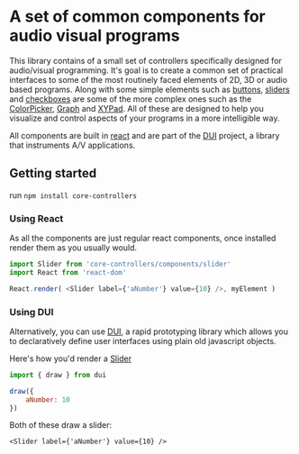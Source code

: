 # A set of common components for audio visual programs

This library contains of a small set of controllers specifically designed for audio/visual
programming. It's goal is to create a common set of practical interfaces
to some of the most routinely faced elements of 2D, 3D or audio based programs.
Along with some simple elements such as [buttons](#Button), [sliders](#Slider)
and [checkboxes](#Checkbox) are some of the more complex ones such as the
[ColorPicker](#ColorPicker), [Graph](#Graph) and [XYPad](#XYPad). All of these
are designed to help you visualize and control aspects of your programs in a more
intelligible way.

All components are built in [react](REACT) and are part of the [DUI](TBC)
project, a library that instruments A/V applications.

## Getting started

run `npm install core-controllers`

### Using React

As all the components are just regular react components, once installed render
them as you usually would.

```javascript
import Slider from 'core-controllers/components/slider'
import React from 'react-dom'

React.render( <Slider label={'aNumber'} value={10} />, myElement )
```

### Using DUI

Alternatively, you can use [DUI](TBC), a rapid prototyping library which allows
you to declaratively define user interfaces using plain old javascript objects.

Here's how you'd render a [Slider](#Slider)

```javascript
import { draw } from dui

draw({
    aNumber: 10
})
```

Both of these draw a slider:

```
<Slider label={'aNumber'} value={10} />
```
